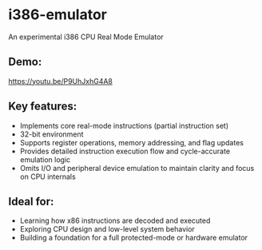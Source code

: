 # i386-emulator
An experimental i386 CPU Real Mode Emulator

## Demo:
https://youtu.be/P9UhJxhG4A8

## Key features:

- Implements core real-mode instructions (partial instruction set)
- 32-bit environment
- Supports register operations, memory addressing, and flag updates
- Provides detailed instruction execution flow and cycle-accurate emulation logic
- Omits I/O and peripheral device emulation to maintain clarity and focus on CPU internals

## Ideal for:
- Learning how x86 instructions are decoded and executed
- Exploring CPU design and low-level system behavior
- Building a foundation for a full protected-mode or hardware emulator
